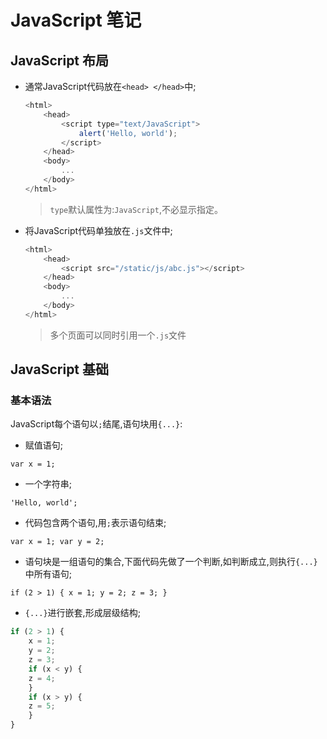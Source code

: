 # JavaScript 笔记

## JavaScript 布局

- 通常JavaScript代码放在`<head> </head>`中;

    ```JavaScript
    <html>
        <head>
            <script type="text/JavaScript">
                alert('Hello, world');
            </script>
        </head>
        <body>
            ...
        </body>
    </html>
    ```

    > `type`默认属性为:`JavaScript`,不必显示指定。

- 将JavaScript代码单独放在`.js`文件中;

    ```JavaScript
    <html>
        <head>
            <script src="/static/js/abc.js"></script>
        </head>
        <body>
            ...
        </body>
    </html>
    ```
    
    > 多个页面可以同时引用一个`.js`文件
    
## JavaScript 基础
    
### 基本语法
    
JavaScript每个语句以`;`结尾,语句块用`{...}`:
    
- 赋值语句;
    
`var x = 1;`

- 一个字符串;

`'Hello, world';`

- 代码包含两个语句,用`;`表示语句结束;

`var x = 1; var y = 2;`

- 语句块是一组语句的集合,下面代码先做了一个判断,如判断成立,则执行`{...}`中所有语句;

`if (2 > 1) {
    x = 1;
    y = 2;
    z = 3;
}`

- `{...}`进行嵌套,形成层级结构;

```JavaScript
if (2 > 1) {
    x = 1;
    y = 2;
    z = 3;
    if (x < y) {
    z = 4;
    }
    if (x > y) {
    z = 5;
    }
}
```
